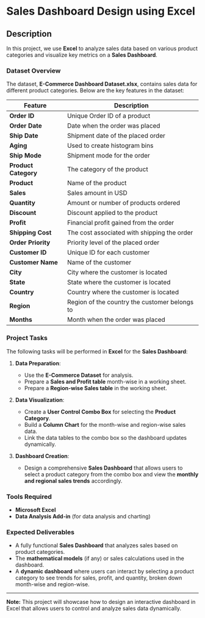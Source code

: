 # Sales Dashboard Design using Excel

## Description

In this project, we use **Excel** to analyze sales data based on various product categories and visualize key metrics on a **Sales Dashboard**.

### Dataset Overview

The dataset, **E-Commerce Dashboard Dataset.xlsx**, contains sales data for different product categories. Below are the key features in the dataset:

| Feature          | Description                                                    |
|------------------|----------------------------------------------------------------|
| **Order ID**     | Unique Order ID of a product                                  |
| **Order Date**   | Date when the order was placed                                |
| **Ship Date**    | Shipment date of the placed order                             |
| **Aging**        | Used to create histogram bins                                 |
| **Ship Mode**    | Shipment mode for the order                                   |
| **Product Category** | The category of the product                               |
| **Product**      | Name of the product                                            |
| **Sales**        | Sales amount in USD                                            |
| **Quantity**     | Amount or number of products ordered                          |
| **Discount**     | Discount applied to the product                               |
| **Profit**       | Financial profit gained from the order                        |
| **Shipping Cost**| The cost associated with shipping the order                   |
| **Order Priority** | Priority level of the placed order                         |
| **Customer ID**  | Unique ID for each customer                                   |
| **Customer Name**| Name of the customer                                          |
| **City**         | City where the customer is located                            |
| **State**        | State where the customer is located                           |
| **Country**      | Country where the customer is located                         |
| **Region**       | Region of the country the customer belongs to                 |
| **Months**       | Month when the order was placed                               |

### Project Tasks

The following tasks will be performed in **Excel** for the **Sales Dashboard**:

1. **Data Preparation**:
   - Use the **E-Commerce Dataset** for analysis.
   - Prepare a **Sales and Profit table** month-wise in a working sheet.
   - Prepare a **Region-wise Sales table** in the working sheet.

2. **Data Visualization**:
   - Create a **User Control Combo Box** for selecting the **Product Category**.
   - Build a **Column Chart** for the month-wise and region-wise sales data.
   - Link the data tables to the combo box so the dashboard updates dynamically.

3. **Dashboard Creation**:
   - Design a comprehensive **Sales Dashboard** that allows users to select a product category from the combo box and view the **monthly and regional sales trends** accordingly.

### Tools Required

- **Microsoft Excel**
- **Data Analysis Add-in** (for data analysis and charting)

### Expected Deliverables

- A fully functional **Sales Dashboard** that analyzes sales based on product categories.
- The **mathematical models** (if any) or sales calculations used in the dashboard.
- A **dynamic dashboard** where users can interact by selecting a product category to see trends for sales, profit, and quantity, broken down month-wise and region-wise.

---

**Note:** This project will showcase how to design an interactive dashboard in Excel that allows users to control and analyze sales data dynamically.
